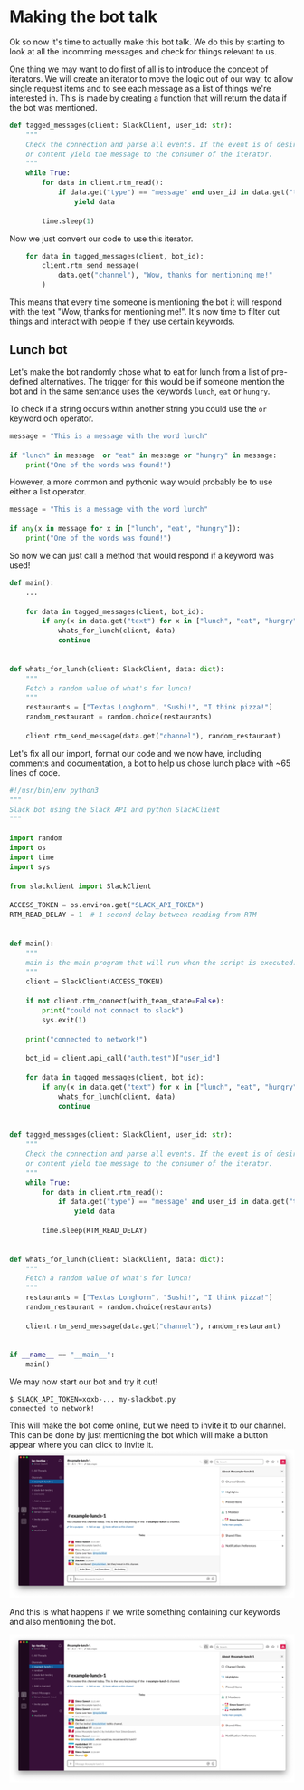 # Making the bot talk

Ok so now it's time to actually make this bot talk. We do this by starting to
look at all the incomming messages and check for things relevant to us.

One thing we may want to do first of all is to introduce the concept of
iterators. We will create an iterator to move the logic out of our way, to allow
single request items and to see each message as a list of things we're
interested in. This is made by creating a function that will return the data if
the bot was mentioned.

```python
def tagged_messages(client: SlackClient, user_id: str):
    """
    Check the connection and parse all events. If the event is of desired type
    or content yield the message to the consumer of the iterator.
    """
    while True:
        for data in client.rtm_read():
            if data.get("type") == "message" and user_id in data.get("text"):
                yield data

        time.sleep(1)
```

Now we just convert our code to use this iterator.

```python
    for data in tagged_messages(client, bot_id):
        client.rtm_send_message(
            data.get("channel"), "Wow, thanks for mentioning me!"
        )
```

This means that every time someone is mentioning the bot it will respond with
the text "Wow, thanks for mentioning me!". It's now time to filter out things
and interact with people if they use certain keywords.

## Lunch bot

Let's make the bot randomly chose what to eat for lunch from a list of
pre-defined alternatives. The trigger for this would be if someone mention the
bot and in the same sentance uses the keywords `lunch`, `eat` or `hungry`.

To check if a string occurs within another string you could use the `or` keyword
och operator.

```python
message = "This is a message with the word lunch"

if "lunch" in message  or "eat" in message or "hungry" in message:
    print("One of the words was found!")
```

However, a more common and pythonic way would probably be to use either a list
operator.

```python
message = "This is a message with the word lunch"

if any(x in message for x in ["lunch", "eat", "hungry"]):
    print("One of the words was found!")
```

So now we can just call a method that would respond if a keyword was used!

```python
def main():
    ...

    for data in tagged_messages(client, bot_id):
        if any(x in data.get("text") for x in ["lunch", "eat", "hungry"]):
            whats_for_lunch(client, data)
            continue


def whats_for_lunch(client: SlackClient, data: dict):
    """
    Fetch a random value of what's for lunch!
    """
    restaurants = ["Textas Longhorn", "Sushi!", "I think pizza!"]
    random_restaurant = random.choice(restaurants)

    client.rtm_send_message(data.get("channel"), random_restaurant)
```

Let's fix all our import, format our code and we now have, including comments
and documentation, a bot to help us chose lunch place with ~65 lines of code.

```python
#!/usr/bin/env python3
"""
Slack bot using the Slack API and python SlackClient
"""

import random
import os
import time
import sys

from slackclient import SlackClient

ACCESS_TOKEN = os.environ.get("SLACK_API_TOKEN")
RTM_READ_DELAY = 1  # 1 second delay between reading from RTM


def main():
    """
    main is the main program that will run when the script is executed.
    """
    client = SlackClient(ACCESS_TOKEN)

    if not client.rtm_connect(with_team_state=False):
        print("could not connect to slack")
        sys.exit(1)

    print("connected to network!")

    bot_id = client.api_call("auth.test")["user_id"]

    for data in tagged_messages(client, bot_id):
        if any(x in data.get("text") for x in ["lunch", "eat", "hungry"]):
            whats_for_lunch(client, data)
            continue


def tagged_messages(client: SlackClient, user_id: str):
    """
    Check the connection and parse all events. If the event is of desired type
    or content yield the message to the consumer of the iterator.
    """
    while True:
        for data in client.rtm_read():
            if data.get("type") == "message" and user_id in data.get("text"):
                yield data

        time.sleep(RTM_READ_DELAY)


def whats_for_lunch(client: SlackClient, data: dict):
    """
    Fetch a random value of what's for lunch!
    """
    restaurants = ["Textas Longhorn", "Sushi!", "I think pizza!"]
    random_restaurant = random.choice(restaurants)

    client.rtm_send_message(data.get("channel"), random_restaurant)


if __name__ == "__main__":
    main()
```

We may now start our bot and try it out!

```
$ SLACK_API_TOKEN=xoxb-... my-slackbot.py
connected to network!
```

This will make the bot come online, but we need to invite it to our channel.
This can be done by just mentioning the bot which will make a button appear
where you can click to invite it.
![bot example](images/slack20.png)

And this is what happens if we write something containing our keywords and also
mentioning the bot.

![bot example](images/slack21.png)
